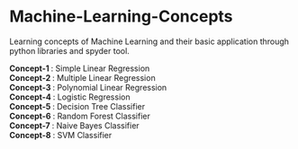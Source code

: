 # Machine-Learning-Concepts
Learning concepts of Machine Learning and their basic application through python libraries and spyder tool.

<b> Concept-1 </b>: Simple Linear Regression
<br>
<b> Concept-2 </b>: Multiple Linear Regression
<br>
<b> Concept-3 </b>: Polynomial Linear Regression
<br>
<b> Concept-4 </b>: Logistic Regression
<br>
<b> Concept-5 </b>: Decision Tree Classifier
<br>
<b> Concept-6 </b>: Random Forest Classifier
<br>
<b> Concept-7 </b>: Naive Bayes Classifier
<br>
<b> Concept-8 </b>: SVM Classifier
